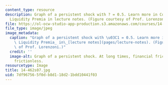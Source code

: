 ```yaml
---
content_type: resource
description: Graph of a persistent shock with ? = 0.5. Learn more in Countercyclical
  Liquidity Premia in lecture notes. (Figure courtesy of Prof. Lorenzoni.)
file: https://ol-ocw-studio-app-production.s3.amazonaws.com/courses/14-462-advanced-macroeconomics-ii-spring-2007/7df967565f0db8d118d21bdd10441f03_14-462s07.jpg
file_type: image/jpeg
image_metadata:
  caption: "Graph of a persistent shock with \u03C1 = 0.5. Learn more in _Countercyclical\
    \ Liquidity Premia_ in\_[lecture notes](pages/lecture-notes). (Figure courtesy\
    \ of Prof. Lorenzoni.)"
  credit: ''
  image-alt: Graph of a persistent shock. At long times, financial frictions approaches
    frictionless.
resourcetype: Image
title: 14-462s07.jpg
uid: 7df96756-5f0d-b8d1-18d2-1bdd10441f03
---
```

